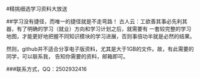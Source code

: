 #精挑细选学习资料大放送

##学习没有捷径，而唯一的捷径就是不走弯路！
古人云：工欲善其事必先利其器，有了明确的学习（就业）方向和学习计划之后，就需要有
一套较完整的学习地图，才能更好地把握不同知识模块的学习进展，否则事倍功半就是必然的结果。

然则，github并不适合分享电子版资料，尤其是大于1GB的文件。故，有此需要的同学，可以联系我，
告知你需要的资料，邮箱即可。

###联系方式，QQ：2502932416
